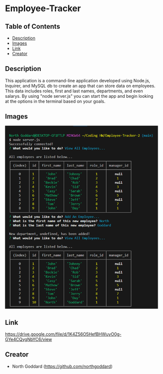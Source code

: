 # Employee-Tracker

## Table of Contents 

- [Description](#description)
- [Images](#description)
- [Link](#link)
- [Creator](#creator)

## Description

This application is a command-line application developed using Node.js, Inquirer, and MySQL db to create an app that can store data on employees. This data includes roles, first and last names, departments, and even salarys. By using "node server.js" you can start the app and begin looking at the options in the terminal based on your goals.

## Images
<img width="720" alt="Screenshot" src="pic.png" >

## Link 

https://drive.google.com/file/d/1K4Z56O5HefBHWuyO0g-GYe4CQvgNbYC6/view

## Creator

- North Goddard (https://github.com/northgoddard)